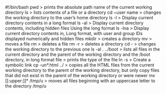 #!/bin/bash
pwd > prints the absolute path name of the current working directory
ls >  lists  contents of a file or a directory
cd ~user name > changes the working directory to the user’s home directory
ls -l > Display current directory contents in a long format
ls -al > Display current directory contents, including hidden files Using the long format
ls -lna > Display current directory contents in, Long format, with user and group IDs displayed numerically and hidden files
mkdir > creates a directory
mv > moves a file
rm > deletes a file
rm -r > deletes a directory
cd - > changes the working directory to the previous one
ls -al . ../boot > lists all files in the current directory and the parent of the working directory and the /boot directory, in long format
file > prints the type of the file
ln -s > Create a symbolic link
cp -un*.html ../ > copies all the HTML files from the current working directory to the parent of the working directory, but only copy files that did not exist in the parent of the working directory or were newer
mv [[:upper:]]* /tmp/u >  moves all files beginning with an uppercase letter to the directory /tmp/u
